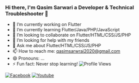 ### Hi there, I'm Qasim Sarwari a Developer & Technical Troubleshooter 👋

<!--
**Qasim345/Qasim345** is a ✨ _special_ ✨ repository because its `README.md` (this file) appears on your GitHub profile.

Here are some ideas to get you started:
-->
- 🔭 I’m currently working on Flutter
- 🌱 I’m currently learning Flutter/Java/PHP/JavaScript
- 👯 I’m looking to collaborate on Flutter/HTML/CSS/JS/PHP
- 🤔 I’m looking for help with my friends
- 💬 Ask me about Flutter/HTML/CSS/JS/PHP
- 📫 How to reach me: qasimsarwrai2020@gmail.com
- 😄 Pronouns: ...
- ⚡ Fun fact: Never stop learning!
![Profile Views](https://komarev.com/ghpvc/?username=Qasim345&label=Profile%20views&color=0e75b6&style=flat)

[![Facebook](https://img.shields.io/badge/Facebook-1877F2?style=for-the-badge&logo=facebook&logoColor=white)](https://www.facebook.com/qasim.sarwari.10)
[![Youtube](https://img.shields.io/badge/Youtube-D14836?style=for-the-badge&logo=youtube&logoColor=white)](https://www.youtube.com/channel/UCRyEaWppR-X0AfXR6gFxbWw)
